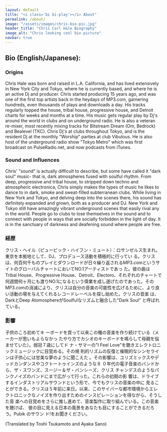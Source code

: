 ```yaml
---
layout: default
title: "<i class='bi bi-play'></i> About"
permalink: /about/
image: "/assets/images/chris-bio-pic.jpg"
header_title: "Chris Carl Hale Biography"
image_alt: "Chris looking cool bio picture"
navbar: true
---
```


## Bio (English/Japanese):

### Origins

Chris Hale was born and raised in L.A. California, and has lived extensively in New York City and Tokyo, where he is currently based, and where he is an active Dj and producer. Chris started producing 15 years ago, and was one of the first top artists back in the heydays of MP3.com, garnering hundreds, even thousands of plays and downloads a day. His tracks regularly topped the house, tribal house, progressive house, and Detroit charts for weeks and months at a time. His music gets regular play by Dj's around the world in clubs and on underground radio. He is also a veteran re-mixer, most recently mixing tracks for Bitstream Dream (Om, Bedrock) and Bealevel (TKC). Chris Dj's at clubs throughout Tokyo, and is the resident Dj at the monthly "Worship" parties at club Vibulous. He is also host of the underground radio show "Tokyo Metro" which was first broadcast on PulseRadio.net, and now podcasts from iTunes.

### Sound and Influences

Chris' "sound" is actually difficult to describe, but some have called it "dark soul" music- that is, dark atmospheres fused with soulful rhythm. From deep, progressive and tribal house, to stripped down techno and atmospheric electronica, Chris simply makes the types of music he likes to dance to in dark, smoke and sweat-filled subterranean clubs. While living in New York and Tokyo, and delving deep into the scenes there, his sound has definitely expanded and grown, both as a producer and DJ. New York and Tokyo still have amazingly vibrant underground scenes that easily rival any in the world. People go to clubs to lose themselves in the sound and to connect with people in ways that are socially forbidden in the light of day. It is in the sanctuary of darkness and deafening sound where people are free.

### 経歴

クリス・ヘイル（ピュービック・ハイフン・ミュート）：ロサンゼルス生まれ。東京を本拠地として、DJ、プロデュース活動を積極的に行ってい る。クリスは、何百何千ものプレイとダウンロードが日々繰り返されるMP3.comというサイトのグローバルチャートにおいてNO.1アーティストであっ た。彼の曲は Tribal House、Progressive House、Detroit、Electoro、それぞれのチャートで何週間何ヶ月にも渡りNO.1になるという偉業を成し遂げたのであった。その MP3.comの消滅により、クリスは自分の音楽の可能性を広げるために、より良い活動の場を与えてくれるレコードレーベルを探し始めた。クリスの音楽 は、DarkとDeep AtomosphereがSoulfulなリズムと融合した"Dark Soul" と呼ばれている。

### 影響

子供のころ初めてキ ーボードを買って以来この種の音楽を作り続けている（メーカーが思いもよらなかっ たやり方でカシオのキーボードを鳴らして母親を悩ませていた）。弱冠７歳にしてド ナ・サマーの"I Feel Love"を聴きエレクトロニックミュージックに目覚める。その規 則的リズムの反復と催眠的なシンセラインは子供心には甘美な夢のように聞こえた 。その影響は、ユリズミックスやデッドカンダンスやコクトートゥインズのような８ ０年代の電子音楽のバンドから、ザ・スワンズ、スージー＆ザ・バンシーズ、クリス チャンデスのようなパンクノイズのバンドにまで広がって行った。これらの初期の影 響は、ドライブするインダストリアルサウンドという形で、今でもクリスの音楽の中に 見ることができる。クリスは５年前に来日。以来、このサイバーな都市環境からエレ クトロニックなノイズを作り出すためのインスピレーションを得ながら、そうした音 楽への目覚めをさらに推し進めて、音楽製作に取り組んでいる。この音楽を聴けば、 彼の目に見える日本の風景をあなたも目にすることができるだろう。Pubik のサウン ド!をお聞きください。

(Translated by Toshi Tsukamoto and Ayaka Sano)

